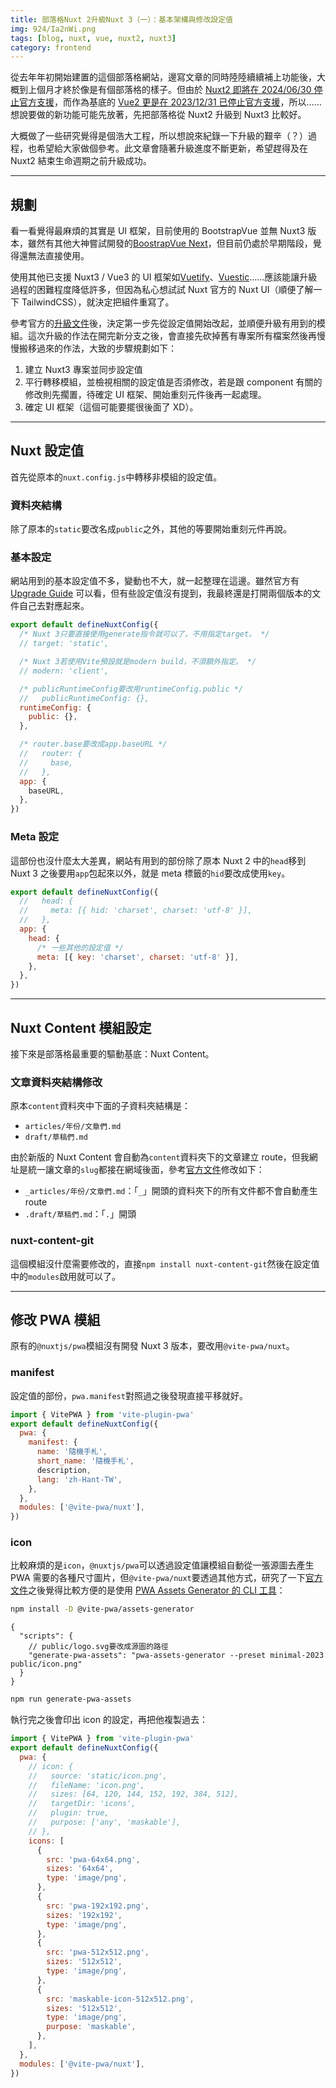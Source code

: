 ```yaml
---
title: 部落格Nuxt 2升級Nuxt 3（一）：基本架構與修改設定值
img: 924/Ia2nWi.png
tags: [blog, nuxt, vue, nuxt2, nuxt3]
category: frontend
---
```


從去年年初開始建置的這個部落格網站，邊寫文章的同時陸陸續續補上功能後，大概到上個月才終於像是有個部落格的樣子。但由於 [Nuxt2 即將在 2024/06/30 停止官方支援](https://v2.nuxt.com/lts#expecting-to-stay-on-nuxt-2)，而作為基底的 [Vue2 更是在 2023/12/31 已停止官方支援](https://v2.vuejs.org/eol/)，所以……想說要做的新功能可能先放著，先把部落格從 Nuxt2 升級到 Nuxt3 比較好。

<!--more-->

大概做了一些研究覺得是個浩大工程，所以想說來紀錄一下升級的艱辛（？）過程，也希望給大家做個參考。此文章會隨著升級進度不斷更新，希望趕得及在 Nuxt2 結束生命週期之前升級成功。

---

## 規劃

看一看覺得最麻煩的其實是 UI 框架，目前使用的 BootstrapVue 並無 Nuxt3 版本，雖然有其他大神嘗試開發的[BoostrapVue Next](https://github.com/bootstrap-vue-next/bootstrap-vue-next)，但目前仍處於早期階段，覺得還無法直接使用。

使用其他已支援 Nuxt3 / Vue3 的 UI 框架如[Vuetify](https://vuetifyjs.com/en/)、[Vuestic](https://ui.vuestic.dev/)……應該能讓升級過程的困難程度降低許多，但因為私心想試試 Nuxt 官方的 Nuxt UI（順便了解一下 TailwindCSS），就決定把組件重寫了。

參考官方的[升級文件](https://nuxt.com/docs/migration/overview)後，決定第一步先從設定值開始改起，並順便升級有用到的模組。這次升級的作法在開完新分支之後，會直接先砍掉舊有專案所有檔案然後再慢慢搬移過來的作法，大致的步驟規劃如下：

1. 建立 Nuxt3 專案並同步設定值
2. 平行轉移模組，並檢視相關的設定值是否須修改，若是跟 component 有關的修改則先擱置，待確定 UI 框架、開始重刻元件後再一起處理。
3. 確定 UI 框架（這個可能要擺很後面了 XD）。

---

## Nuxt 設定值

首先從原本的`nuxt.config.js`中轉移非模組的設定值。

### 資料夾結構

除了原本的`static`要改名成`public`之外，其他的等要開始重刻元件再說。

### 基本設定

網站用到的基本設定值不多，變動也不大，就一起整理在這邊。雖然官方有 [Upgrade Guide](https://nuxt.com/docs/getting-started/upgrade#nuxt-2-to-nuxt-3) 可以看，但有些設定值沒有提到，我最終還是打開兩個版本的文件自己去對應起來。

```js
export default defineNuxtConfig({
  /* Nuxt 3只要直接使用generate指令就可以了，不用指定target。 */
  // target: 'static',

  /* Nuxt 3若使用Vite預設就是modern build，不須額外指定。 */
  // modern: 'client',

  /* publicRuntimeConfig要改用runtimeConfig.public */
  //   publicRuntimeConfig: {},
  runtimeConfig: {
    public: {},
  },

  /* router.base要改成app.baseURL */
  //   router: {
  //     base,
  //   },
  app: {
    baseURL,
  },
})
```

### Meta 設定

這部份也沒什麼太大差異，網站有用到的部份除了原本 Nuxt 2 中的`head`移到 Nuxt 3 之後要用`app`包起來以外，就是 meta 標籤的`hid`要改成使用`key`。

```js
export default defineNuxtConfig({
  //   head: {
  //     meta: [{ hid: 'charset', charset: 'utf-8' }],
  //   },
  app: {
    head: {
      /* 一些其他的設定值 */
      meta: [{ key: 'charset', charset: 'utf-8' }],
    },
  },
})
```

---

## Nuxt Content 模組設定

接下來是部落格最重要的驅動基底：Nuxt Content。

### 文章資料夾結構修改

原本`content`資料夾中下面的子資料夾結構是：

- `articles/年份/文章們.md`
- `draft/草稿們.md`

由於新版的 Nuxt Content 會自動為`content`資料夾下的文章建立 route，但我網址是統一讓文章的`slug`都接在網域後面，參考[官方文件](https://content.nuxt.com/usage/content-directory)修改如下：

- `_articles/年份/文章們.md`：「`_`」開頭的資料夾下的所有文件都不會自動產生 route
- `.draft/草稿們.md`：「`.`」開頭

### nuxt-content-git

這個模組沒什麼需要修改的，直接`npm install nuxt-content-git`然後在設定值中的`modules`啟用就可以了。

---

## 修改 PWA 模組

原有的`@nuxtjs/pwa`模組沒有開發 Nuxt 3 版本，要改用`@vite-pwa/nuxt`。

### manifest

設定值的部份，`pwa.manifest`對照過之後發現直接平移就好。

```js
import { VitePWA } from 'vite-plugin-pwa'
export default defineNuxtConfig({
  pwa: {
    manifest: {
      name: '隨機手札',
      short_name: '隨機手札',
      description,
      lang: 'zh-Hant-TW',
    },
  },
  modules: ['@vite-pwa/nuxt'],
})
```

### icon

比較麻煩的是`icon`，`@nuxtjs/pwa`可以透過設定值讓模組自動從一張源圖去產生 PWA 需要的各種尺寸圖片，但`@vite-pwa/nuxt`要透過其他方式，研究了一下[官方文件](https://vite-pwa-org.netlify.app/guide/pwa-minimal-requirements.html#icons-images)之後覺得比較方便的是使用 [PWA Assets Generator 的 CLI 工具](https://vite-pwa-org.netlify.app/assets-generator/cli.html)：

```bash [先安裝PWA Assets Generator]
npm install -D @vite-pwa/assets-generator
```

```jsonc [接著修改package.json]
{
  "scripts": {
    // public/logo.svg要改成源圖的路徑
    "generate-pwa-assets": "pwa-assets-generator --preset minimal-2023 public/icon.png"
  }
}
```

```bash [然後執行]
npm run generate-pwa-assets
```

執行完之後會印出 icon 的設定，再把他複製過去：

```js
import { VitePWA } from 'vite-plugin-pwa'
export default defineNuxtConfig({
  pwa: {
    // icon: {
    //   source: 'static/icon.png',
    //   fileName: 'icon.png',
    //   sizes: [64, 120, 144, 152, 192, 384, 512],
    //   targetDir: 'icons',
    //   plugin: true,
    //   purpose: ['any', 'maskable'],
    // },
    icons: [
      {
        src: 'pwa-64x64.png',
        sizes: '64x64',
        type: 'image/png',
      },
      {
        src: 'pwa-192x192.png',
        sizes: '192x192',
        type: 'image/png',
      },
      {
        src: 'pwa-512x512.png',
        sizes: '512x512',
        type: 'image/png',
      },
      {
        src: 'maskable-icon-512x512.png',
        sizes: '512x512',
        type: 'image/png',
        purpose: 'maskable',
      },
    ],
  },
  modules: ['@vite-pwa/nuxt'],
})
```
